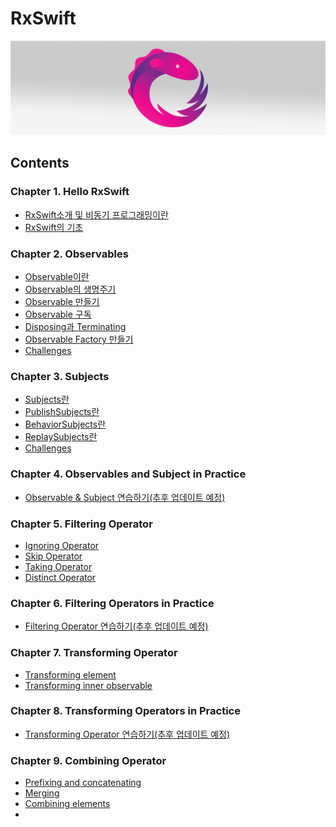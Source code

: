 # RxSwift
<img src="https://github.com/simajune/RxSwift/blob/master/Resources/RxSwiftTitle.png?raw=true" width="900px"/>

## Contents



### Chapter 1. Hello RxSwift

- [RxSwift소개 및 비동기 프로그래밍이란](https://github.com/simajune/RxSwift/tree/master/Documents/Ch1-1)
- [RxSwift의 기초](https://github.com/simajune/RxSwift/tree/master/Documents/Ch1-2)

### Chapter 2. Observables

* [Observable이란](https://github.com/simajune/RxSwift/tree/master/Documents/Ch2-1)
* [Observable의 생명주기](https://github.com/simajune/RxSwift/tree/master/Documents/Ch2-2)
* [Observable 만들기](https://github.com/simajune/RxSwift/tree/master/Documents/Ch2-3)
* [Observable 구독](https://github.com/simajune/RxSwift/tree/master/Documents/Ch2-4)
* [Disposing과 Terminating](https://github.com/simajune/RxSwift/tree/master/Documents/Ch2-5)
* [Observable Factory 만들기](https://github.com/simajune/RxSwift/tree/master/Documents/Ch2-6)
* [Challenges](https://github.com/simajune/RxSwift/tree/master/Documents/Ch2-7)

### Chapter 3. Subjects

* [Subjects란](https://github.com/simajune/RxSwift/tree/master/Documents/Ch3-1)
* [PublishSubjects란](https://github.com/simajune/RxSwift/tree/master/Documents/Ch3-2)
* [BehaviorSubjects란](https://github.com/simajune/RxSwift/tree/master/Documents/Ch3-3)
* [ReplaySubjects란](https://github.com/simajune/RxSwift/tree/master/Documents/Ch3-4)
* [Challenges](https://github.com/simajune/RxSwift/tree/master/Documents/Ch3-5)

### Chapter 4. Observables and Subject in Practice

* [Observable & Subject 연습하기(추후 업데이트 예정)](https://github.com/simajune/RxSwift/tree/master/Lectures/ObservablesSubjectsAndVariablesInPractice)

### Chapter 5. Filtering Operator

* [Ignoring Operator](https://github.com/simajune/RxSwift/tree/master/Documents/Ch5-1)
* [Skip Operator](https://github.com/simajune/RxSwift/tree/master/Documents/Ch5-2)
* [Taking Operator](https://github.com/simajune/RxSwift/tree/master/Documents/Ch5-3)
* [Distinct Operator](https://github.com/simajune/RxSwift/tree/master/Documents/Ch5-4)

### Chapter 6. Filtering Operators in Practice

* [Filtering Operator 연습하기(추후 업데이트 예정)]()

### Chapter 7. Transforming Operator

* [Transforming element](https://github.com/simajune/RxSwift/tree/master/Documents/Ch7-1)
* [Transforming inner observable](https://github.com/simajune/RxSwift/tree/master/Documents/Ch7-2)

### Chapter 8. Transforming Operators in Practice

* [Transforming Operator 연습하기(추후 업데이트 예정)]()

### Chapter 9. Combining Operator

* [Prefixing and concatenating](https://github.com/simajune/RxSwift/tree/master/Documents/Ch9-1)
* [Merging](https://github.com/simajune/RxSwift/tree/master/Documents/Ch9-2)
* [Combining elements](https://github.com/simajune/RxSwift/tree/master/Documents/Ch9-3)
* 

